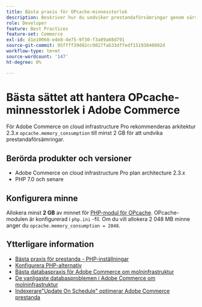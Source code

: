 ```yaml
---
title: Bästa praxis för OPcache-minnesstorlek
description: Beskriver hur du undviker prestandaförsämringar genom särskilda inställningar för OPcache-minnesförbrukning i Adobe Commerce-projekt.
role: Developer
feature: Best Practices
feature-set: Commerce
exl-id: d1e10068-e4e8-4e75-9f30-f3a89a08d791
source-git-commit: 95ffff39d82cc9027fa633dffedf15193040802d
workflow-type: tm+mt
source-wordcount: '147'
ht-degree: 0%

---
```


# Bästa sättet att hantera OPcache-minnesstorlek i Adobe Commerce

För Adobe Commerce on cloud infrastructure Pro rekommenderas arkitektur 2.3.x `opcache.memory_consumption` till minst 2 GB för att undvika prestandaförsämringar.

## Berörda produkter och versioner

* Adobe Commerce on cloud infrastructure Pro plan architecture 2.3.x
* PHP 7.0 och senare

## Konfigurera minne

Allokera minst **2 GB** av minnet för [PHP-modul för OPcache](https://www.php.net/manual/en/book.opcache.php). OPcache-modulen är konfigurerad i `php.ini` -fil. Om du vill allokera 2 048 MB minne anger du `opcache.memory_consumption = 2048`.

## Ytterligare information

* [Bästa praxis för prestanda - PHP-inställningar](../../../performance/software.md#php-settings)
* [Konfigurera PHP-alternativ](https://devdocs.magento.com/cloud/project/project-conf-files_magento-app.html#customize-phpini-settings)
* [Bästa databaspraxis för Adobe Commerce om molninfrastruktur](database-on-cloud.md)
* [De vanligaste databasproblemen i Adobe Commerce om molninfrastruktur](../maintenance/resolve-database-performance-issues.md)
* [Indexerare&quot;Update On Schedule&quot; optimerar Adobe Commerce prestanda](../maintenance/indexer-configuration.md)
